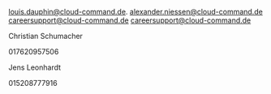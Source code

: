 louis.dauphin@cloud-command.de.
alexander.niessen@cloud-command.de
careersupport@cloud-command.de
careersupport@cloud-command.de




Christian Schumacher

017620957506

Jens Leonhardt

015208777916

